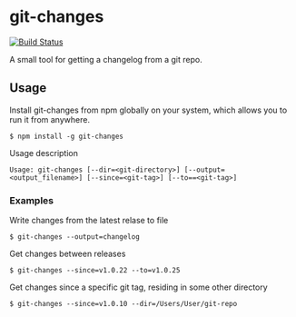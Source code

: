 # git-changes

[![Build Status](https://travis-ci.org/thepatrik/git-changes.svg?branch=master)](https://travis-ci.org/thepatrik/git-changes)

A small tool for getting a changelog from a git repo.

## Usage

Install git-changes from npm globally on your system, which allows you to run it from anywhere.

```console
$ npm install -g git-changes
```

Usage description

```
Usage: git-changes [--dir=<git-directory>] [--output=<output_filename>] [--since=<git-tag>] [--to==<git-tag>]
```

### Examples

Write changes from the latest relase to file

```console
$ git-changes --output=changelog
```

Get changes between releases

```console
$ git-changes --since=v1.0.22 --to=v1.0.25
```

Get changes since a specific git tag, residing in some other directory

```console
$ git-changes --since=v1.0.10 --dir=/Users/User/git-repo
```
